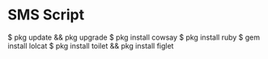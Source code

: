 # SMS Script #

$ pkg update && pkg upgrade
$ pkg install cowsay
$ pkg install ruby
$ gem install lolcat
$ pkg install toilet && pkg install figlet
